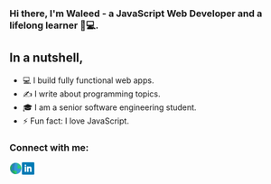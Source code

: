 ### Hi there, I'm Waleed - a JavaScript Web Developer and a lifelong learner 🎯💻.

## In a nutshell,
- 💻 I build fully functional web apps.
- ✍ I write about programming topics.
- 🎓 I am a senior software engineering student.
- ⚡ Fun fact: I love JavaScript.

### Connect with me:

[<img width="22" align="left" src="https://github.com/waleed-alfaifi/waleed-alfaifi/raw/master/icons/globe.svg" alt="Personal Website" />][website]
[<img width="22" align="left" src="https://github.com/waleed-alfaifi/waleed-alfaifi/raw/master/icons/linkedin.svg" alt="LinkedIn" />][linkedin]

<br />

<!-- Definitions -->

[website]: https://waleedalfaifi.com
[linkedin]: https://linkedin.com/in/waleed-alfaifi
